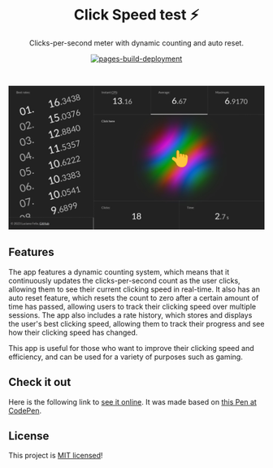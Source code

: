 <!-- <p align="center">
    <img src="assets/image/logo.svg" width="256">
</p> -->

<h1 align="center">
    Click Speed test ⚡
</h1>

<p align="center">
    Clicks-per-second meter with dynamic counting and auto reset.
</p>
<p align="center">
    <a href="https://github.com/FelixLuciano/clicks/actions/workflows/pages/pages-build-deployment"><img src="https://github.com/FelixLuciano/clicks/actions/workflows/pages/pages-build-deployment/badge.svg" alt="pages-build-deployment"></a>
</p>

<br>

![App screenshot](assets/image/screenshot.jpg)


## Features

The app features a dynamic counting system, which means that it continuously updates the clicks-per-second count as the user clicks, allowing them to see their current clicking speed in real-time.
It also has an auto reset feature, which resets the count to zero after a certain amount of time has passed, allowing users to track their clicking speed over multiple sessions.
The app also includes a rate history, which stores and displays the user's best clicking speed, allowing them to track their progress and see how their clicking speed has changed.

This app is useful for those who want to improve their clicking speed and efficiency, and can be used for a variety of purposes such as gaming.

## Check it out

Here is the following link to [see it online](https://github.lucianofelix.com.br/clicks/).
It was made based on [this Pen at CodePen](https://codepen.io/FelixLuciano/pen/MWavXmy).


## License

This project is [MIT licensed](LICENSE)!
